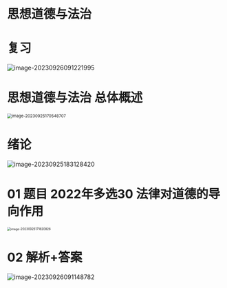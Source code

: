 # 思想道德与法治



# 复习

![image-20230926091221995](https://cvp.oss-cn-shanghai.aliyuncs.com/picgo/202309260912041.png)



# 思想道德与法治 总体概述

<img src="https://cvp.oss-cn-shanghai.aliyuncs.com/picgo/202309251705863.png" alt="image-20230925170548707" style="zoom:67%;" />



# 绪论

![image-20230925183128420](https://cvp.oss-cn-shanghai.aliyuncs.com/picgo/202309251831484.png)



# 01 题目 2022年多选30  法律对道德的导向作用

<img src="https://cvp.oss-cn-shanghai.aliyuncs.com/picgo/202309251718925.png" alt="image-20230925171820826" style="zoom:50%;" />



# 02 解析+答案

![image-20230926091148782](https://cvp.oss-cn-shanghai.aliyuncs.com/picgo/202309260911890.png)

